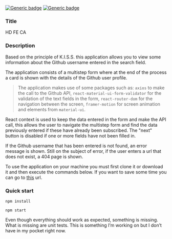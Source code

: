 [![Generic badge](https://img.shields.io/badge/version-1.0.0-blue)](http://client-portal-staging.brrmedia.co.uk/auth/) [![Generic badge](https://img.shields.io/badge/author-Samuele-green)](http://client-portal-staging.brrmedia.co.uk/auth/)

### Title

HD FE CA

### Description

Based on the principle of K.I.S.S. this application allows you to view some information about the Github username entered in the search field.

The application consists of a multistep form where at the end of the process a card is shown with the details of the Github user profile.

> The application makes use of some packages such as: `axios` to make the call to the Github API, `react-material-ui-form-validator` for the validation of the text fields in the form, `react-router-dom` for the navigation between the screen, `framer-motion` for screen animation and elements from `material-ui`.

React context is used to keep the data entered in the form and make the API call, this allows the user to navigate the multistep form and find the data previously entered if these have already been subscribed. The "next" button is disabled if one or more fields have not been filled in.

If the Github username that has been entered is not found, an error message is shown. Still on the subject of error, if the user enters a url that does not exist, a 404 page is shown.

To use the application on your machine you must first clone it or download it and then execute the commands below. If you want to save some time you can go to [this](https://loquacious-youtiao-a06cda.netlify.app/) url.

### Quick start

```
npm install
```

```
npm start
```

Even though everything should work as expected, something is missing. What is missing are unit tests. This is something I’m working on but I don’t have in my pocket right now.
